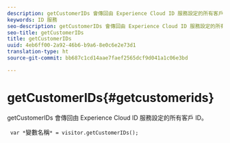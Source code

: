 ```yaml
---
description: getCustomerIDs 會傳回由 Experience Cloud ID 服務設定的所有客戶 ID。
keywords: ID 服務
seo-description: getCustomerIDs 會傳回由 Experience Cloud ID 服務設定的所有客戶 ID。
seo-title: getCustomerIDs
title: getCustomerIDs
uuid: 4eb6ff00-2a92-46b6-b9a6-8e0c6e2e73d1
translation-type: ht
source-git-commit: bb687c1cd14aae7faef2565dcf9d041a1c06e3bd

---
```



# getCustomerIDs{#getcustomerids}

getCustomerIDs 會傳回由 Experience Cloud ID 服務設定的所有客戶 ID。

<!--
Is there anything else we can say about this??
-->

` var *`變數名稱`* = visitor.getCustomerIDs();`

